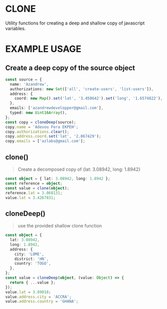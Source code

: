 # CLONE

Utility functions for creating a deep and shallow copy of javascript variables.

# EXAMPLE USAGE

## Create a deep copy of the source object

```ts
const source = {
  name: 'Azandrew',
  authorizations: new Set(['all', 'create-users', 'list-users']),
  address: {
    coord: new Map().set('lat', '3.458642').set('long', '1.6574822'),
  },
  emails: ['azandrewdevelopper@gmail.com'],
  typed: new Uint16Array(),
};
const copy = cloneDeep(source);
copy.name = 'Adevou Fera EKPEH';
copy.authorizations.clear();
copy.address.coord.set('lat', '2.867429');
copy.emails = ['azlabs@gmail.com'];
```

## clone()

> Create a decomposed copy of {lat: 3.08942, long: 1.8942}

```ts
const object = { lat: 3.08942, long: 1.8942 };
const reference = object;
const value = clone(object);
reference.lat = 3.068131;
value.lat = 3.4267831;
```

## cloneDeep()

> use the provided shallow clone function

```ts
const object = {
  lat: 3.08942,
  long: 1.8942,
  address: {
    city: 'LOME',
    district: 'HN',
    country: 'TOGO',
  },
};
const value = cloneDeep(object, (value: Object) => {
  return { ...value };
});
value.lat = 3.89018;
value.address.city = 'ACCRA';
value.address.country = 'GHANA';
```
